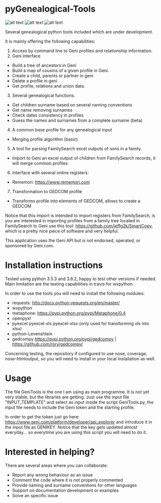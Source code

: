 # pyGenealogical-Tools

![alt text](https://travis-ci.org/Thimxx/pyGenealogical-Tools.svg?branch=master)
![alt text](https://coveralls.io/repos/github/Thimxx/pyGenealogical-Tools/badge.svg?branch=master)
![alt text](https://api.codacy.com/project/badge/Grade/3603c4580c464d209d44401021ef8642)

Several genealogical python tools included which are under development.

It is mainly offering the following capabilities:

1) Access by command line to Geni profiles and relationship information.
2) Geni interface
* Build a tree of ancestors in Geni
* Build a map of cousins of a given profile in Geni.
* Create a child, parents or partner in geni
* Delete a profile in geni
* Get profile, relations and union data.
3) Several genealogical functions.
* Get children surname based on several naming conventions
* Get name removing surnames
* Check dates consistency in profiles
* Guess the names and surnames from a complete surname (beta)
4) A common base profile for any genealogical input
* Merging profile algorithm (basic)
5) A tool for parsing FamilySearch excel outputs of sons in a family.
* Import to Geni an excel output of children from FamilySearch records, it will merge common profiles
6) Interface with several online registers:
* Rememori: https://www.rememori.com 
7) Transformation to GEDCOM profile
* Transforms profile into elements of GEDCOM, allows to create a GEDCOM

Notice that this import is intended to import registers from FamilySearch, is you are interested in importing profiles from a family tree located in FamilySearch to Geni use this tool: https://github.com/jeffg2k/SmartCopy, which is a pretty nice piece of software and very helpful.

This application uses the Geni API but is not endorsed, operated, or sponsored by Geni.com.

# Installation instructions

Tested using python 3.5.3 and 3.6.2, happy to test other versions if needed. Main limitation are the testing capabilities in travis for wxpython.

In order to use the tools you will need to install the following modules:
* requests: http://docs.python-requests.org/en/master/ 
* wxpython
* metaphone: https://pypi.python.org/pypi/Metaphone/0.4 
* openpyxl
* pyexcel pyexcel-xls pyexcel-xlsx (only used for transforming xls into xlsx)
* python-Levenshtein
* gedcompy https://pypi.python.org/pypi/gedcompy | https://github.com/rory/gedcompy/

Concerning testing, the repository if configured to use nose, coverage, nose-htmloutput, so you will need to install in your local installation as well.

# Usage

The file GeniTools is the one I am using as main programme. It is not yet very stable, but the libraries are getting. Just use the input file "INPUT_TEMPLATE" and select as input inside the script GeniTools.py, the input file needs to include the Geni token and the starting profile.

In order to get the token just go here: https://www.geni.com/platform/developer/api_explorer and introduce it in the input file as GENIKEY. Notice that the key gets updated almost everyday... so everytime you are using this script you will need to do it.


# Interested in helping?

There are several areas where you can collaborate:

* Report any wrong behaviour as an issue
* Comment the code where it is not properly commented
* Provide naming and surname conventions for other languages
* Support on documentation development or examples
* Solve an specific issue